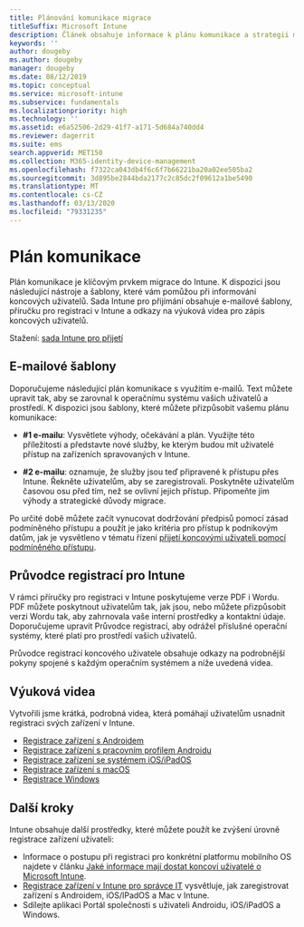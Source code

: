 ```yaml
---
title: Plánování komunikace migrace
titleSuffix: Microsoft Intune
description: Článek obsahuje informace k plánu komunikace a strategii migrace do Microsoft Intune.
keywords: ''
author: dougeby
ms.author: dougeby
manager: dougeby
ms.date: 08/12/2019
ms.topic: conceptual
ms.service: microsoft-intune
ms.subservice: fundamentals
ms.localizationpriority: high
ms.technology: ''
ms.assetid: e6a52506-2d29-41f7-a171-5d684a740dd4
ms.reviewer: dagerrit
ms.suite: ems
search.appverid: MET150
ms.collection: M365-identity-device-management
ms.openlocfilehash: f7322ca043db4f6c6f7b66221ba20a02ee505ba2
ms.sourcegitcommit: 3d895be2844bda2177c2c85dc2f09612a1be5490
ms.translationtype: MT
ms.contentlocale: cs-CZ
ms.lasthandoff: 03/13/2020
ms.locfileid: "79331235"
---
```

# <a name="plan-communications"></a>Plán komunikace

Plán komunikace je klíčovým prvkem migrace do Intune. K dispozici jsou následující nástroje a šablony, které vám pomůžou při informování koncových uživatelů. Sada Intune pro přijímání obsahuje e-mailové šablony, příručku pro registraci v Intune a odkazy na výuková videa pro zápis koncových uživatelů.  

Stažení: [sada Intune pro přijetí](https://aka.ms/IntuneAdoptionKit)

## <a name="email-templates"></a>E-mailové šablony

Doporučujeme následující plán komunikace s využitím e-mailů. Text můžete upravit tak, aby se zarovnal k operačnímu systému vašich uživatelů a prostředí. K dispozici jsou šablony, které můžete přizpůsobit vašemu plánu komunikace:

- **#1 e-mailu**: Vysvětlete výhody, očekávání a plán. Využijte této příležitosti a představte nové služby, ke kterým budou mít uživatelé přístup na zařízeních spravovaných v Intune.

- **#2 e-mailu**: oznamuje, že služby jsou teď připravené k přístupu přes Intune. Řekněte uživatelům, aby se zaregistrovali. Poskytněte uživatelům časovou osu před tím, než se ovlivní jejich přístup. Připomeňte jim výhody a strategické důvody migrace.

Po určité době můžete začít vynucovat dodržování předpisů pomocí zásad podmíněného přístupu a použít je jako kritéria pro přístup k podnikovým datům, jak je vysvětleno v tématu řízení [přijetí koncovými uživateli pomocí podmíněného přístupu](migration-guide-drive-adoption.md).

## <a name="intune-enrollment-guide"></a>Průvodce registrací pro Intune

V rámci příručky pro registraci v Intune poskytujeme verze PDF i Wordu. PDF můžete poskytnout uživatelům tak, jak jsou, nebo můžete přizpůsobit verzi Wordu tak, aby zahrnovala vaše interní prostředky a kontaktní údaje. Doporučujeme upravit Průvodce registrací, aby odrážel příslušné operační systémy, které platí pro prostředí vašich uživatelů.

Průvodce registrací koncového uživatele obsahuje odkazy na podrobnější pokyny spojené s každým operačním systémem a níže uvedená videa.

## <a name="instructional-videos"></a>Výuková videa

Vytvořili jsme krátká, podrobná videa, která pomáhají uživatelům usnadnit registraci svých zařízení v Intune.

- [Registrace zařízení s Androidem](https://www.youtube.com/watch?v=k0Q_sGLSx6o&t=1s)
- [Registrace zařízení s pracovním profilem Androidu](https://www.youtube.com/watch?v=9Dl8HsGk4tI&t=3s)
- [Registrace zařízení se systémem iOS/iPadOS](https://www.youtube.com/watch?v=mJyv6YcHi7c)
- [Registrace zařízení s macOS](https://www.youtube.com/watch?v=Pa2pfhwq_yk)
- [Registrace Windows](https://www.youtube.com/watch?v=TKQxEckBHiE)

## <a name="next-steps"></a>Další kroky

Intune obsahuje další prostředky, které můžete použít ke zvýšení úrovně registrace zařízení uživateli:

- Informace o postupu při registraci pro konkrétní platformu mobilního OS najdete v článku [Jaké informace mají dostat koncoví uživatelé o Microsoft Intune](end-user-educate.md).
- [Registrace zařízení v Intune pro správce IT](../enrollment/device-enrollment.md) vysvětluje, jak zaregistrovat zařízení s Androidem, iOS/IPadOS a Mac v Intune.
- Sdílejte aplikaci Portál společnosti s uživateli Androidu, iOS/iPadOS a Windows.
